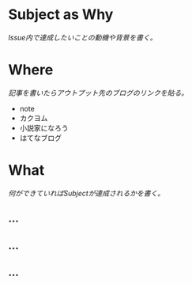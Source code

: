 # Subject as Why

_Issue内で達成したいことの動機や背景を書く。_

# Where

_記事を書いたらアウトプット先のブログのリンクを貼る。_

- note
- カクヨム
- 小説家になろう
- はてなブログ

# What

_何ができていればSubjectが達成されるかを書く。_

## ...

## ...

## ...
